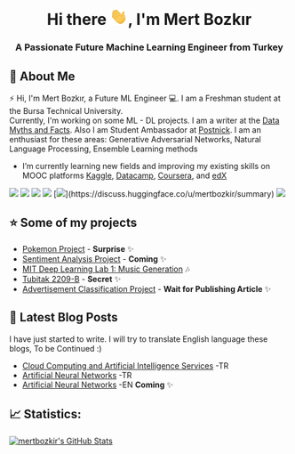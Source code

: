 <h1 align="center">Hi there <img width="32" src="https://raw.githubusercontent.com/fatiiates/fatiiates/main/wave.gif"/>, I'm Mert Bozkır</h1>
<h3 align="center">A Passionate Future Machine Learning Engineer from Turkey</h3>

## 📖  About Me
⚡ Hi, I'm Mert Bozkır, a Future ML Engineer 💻. I am a Freshman student at the Bursa Technical University.</br>
Currently, I'm working on some ML - DL projects.
I am a writer at the [Data Myths and Facts](https://medium.com/data-myths-and-facts). 
Also I am  Student Ambassador at [Postnick](https://www.postnick.com/#/).
I am an enthusiast for these areas: Generative Adversarial Networks, Natural Language Processing, Ensemble Learning methods


- I’m currently learning new fields and improving my existing skills on MOOC platforms [Kaggle](https://www.kaggle.com/), [Datacamp](https://www.datacamp.com/), [Coursera](https://www.coursera.org/), and [edX](https://www.edx.org/)</br>

 
[![](https://img.shields.io/badge/LinkedIn-%230077B5.svg?&style=flat&logo=linkedin&logoColor=white)](https://www.linkedin.com/in/mertbozkir/)
[![](https://img.shields.io/badge/Medium-%2312100E.svg?&style=flat&logo=medium&logoColor=white)](https://medium.com/@mert.bozkirr)
[![](https://img.shields.io/badge/Kaggle-%2312100E.svg?&style=flat?labelColor=blue?color=blue&logo=kaggle&logoColor=blue)](https://www.kaggle.com/mertbozkr)
[![](https://img.shields.io/badge/HackerRank-2EC866?style=flat&logo=HackerRank&logoColor=white)](https://www.hackerrank.com/mert_bozkirr)
[![](https://img.shields.io/badge/HuggingFace-ff0?style=plastic?)](https://discuss.huggingface.co/u/mertbozkir/summary)
[![](https://img.shields.io/badge/Email-mert.bozkirr%40gmail.com-blue)](mailto:mert.bozkirr@gmail.com) 
 
## ⭐ Some of my projects

- [Pokemon Project]() - **Surprise** ✨
- [Sentiment Analysis Project]() - **Coming** ✨
- [MIT Deep Learning Lab 1: Music Generation](https://github.com/mertbozkir/Music_Generation_RNNs)  🎶
- [Tubitak 2209-B](https://www.tubitak.gov.tr/tr/burslar/lisans/burs-programlari/icerik-2209-b-sanayiye-yonelik-lisans-arastirma-projeleri-destegi-programi) - **Secret** ✨
- [Advertisement Classification Project]() - **Wait for Publishing Article** ✨


 
 
## 📃 Latest Blog Posts


I have just started to write. I will try to translate English language these blogs, To be Continued :)
- [Cloud Computing and Artificial Intelligence Services](https://medium.com/data-myths-and-facts/bulut-bili%C5%9Fim-ve-yapay-zeka-servisleri-458d04ef9c75) -TR
- [Artificial Neural Networks](https://teknikafa.com/yapay-sinir-aglari/) -TR
- [Artificial Neural Networks]() -EN   **Coming** ✨

        
## &#x1f4c8; Statistics:

<a href="https://github.com/mertbozkir">
  <img align="center" src="https://github-readme-stats.vercel.app/api?username=mertbozkir&show_icons=true&line_height=27&count_private=true&title_color=ffffff&text_color=c9cacc&icon_color=2bbc8a&bg_color=1d1f21" alt="mertbozkir's GitHub Stats" />
</a>

